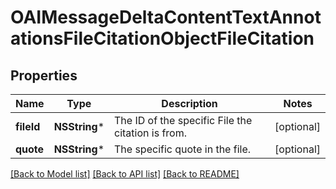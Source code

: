 # OAIMessageDeltaContentTextAnnotationsFileCitationObjectFileCitation

## Properties
Name | Type | Description | Notes
------------ | ------------- | ------------- | -------------
**fileId** | **NSString*** | The ID of the specific File the citation is from. | [optional] 
**quote** | **NSString*** | The specific quote in the file. | [optional] 

[[Back to Model list]](../README.md#documentation-for-models) [[Back to API list]](../README.md#documentation-for-api-endpoints) [[Back to README]](../README.md)


